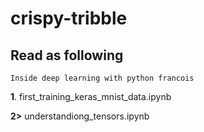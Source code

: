 # crispy-tribble

## Read as following

`Inside deep learning with python francois`

**1**. first_training_keras_mnist_data.ipynb

**2>** understandiong_tensors.ipynb

